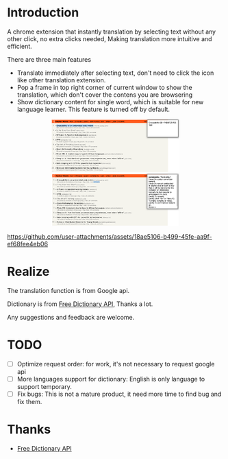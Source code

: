# Introduction
A chrome extension that instantly translation by selecting text without any other click, no extra clicks needed, Making translation more intuitive and efficient.

There are three main features
+ Translate immediately after selecting text, don't need to click the icon like other translation extension.
+ Pop a frame in top right corner of current window to show the translation, which don't cover the contens you are browsering
+ Show dictionary content for single word, which is suitable for new language learner. This feature is turned off by default.

<center class="half">
    <img src="images/readme-demo-1.png" width="300"/><img src="images/readme-demo-2.png" width="300"/>
</center>


https://github.com/user-attachments/assets/18ae5106-b499-45fe-aa9f-ef68fee4eb06


# Realize
The translation function is from Google api. 

Dictionary is from [Free Dictionary API](https://dictionaryapi.dev), Thanks a lot.

Any suggestions and feedback are welcome.


# TODO
- [ ] Optimize request order: for work, it's not necessary to request google api
- [ ] More languages support for dictionary: English is only language to support temporary.
- [ ] Fix bugs: This is not a mature product, it need more time to find bug and fix them.

# Thanks
+ [Free Dictionary API](https://dictionaryapi.dev)
